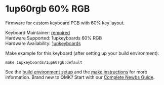 # 1up60rgb 60% RGB

Firmware for custom keyboard PCB with 60% key layout.

Keyboard Maintainer: [rempired](https://github.com/rempired)  
Hardware Supported: 1upkeyboards 60% RGB  
Hardware Availability: [1upkeyboards](https://www.1upkeyboards.com/shop/controllers/1up-rgb-underglow-pcb/)  

Make example for this keyboard (after setting up your build environment):

    make 1upkeyboards/1up60rgb:default

See the [build environment setup](https://docs.qmk.fm/#/getting_started_build_tools) and the [make instructions](https://docs.qmk.fm/#/getting_started_make_guide) for more information. Brand new to QMK? Start with our [Complete Newbs Guide](https://docs.qmk.fm/#/newbs).
